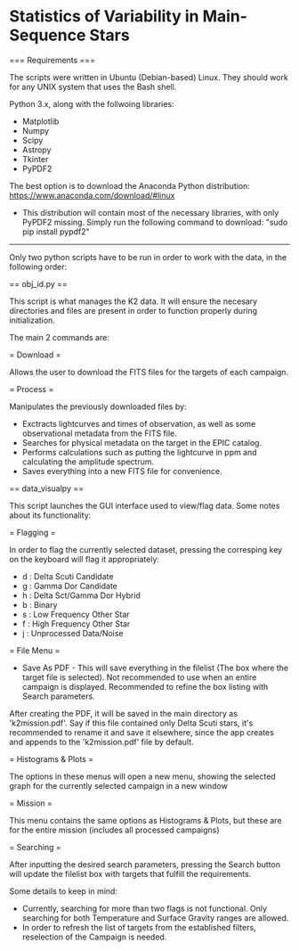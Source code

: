 # Statistics of Variability in Main-Sequence Stars

=== Requirements ===

The scripts were written in Ubuntu (Debian-based) Linux. They should work for any UNIX system that uses the Bash shell.


Python 3.x, along with the follwoing libraries:
- Matplotlib
- Numpy
- Scipy
- Astropy
- Tkinter
- PyPDF2

The best option is to download the Anaconda Python distribution: https://www.anaconda.com/download/#linux
- This distribution will contain most of the necessary libraries, with only PyPDF2 missing.
  Simply run the following command to download:  "sudo pip install pypdf2"

----------------------------------------------------------------------------------------------------------------------------

Only two python scripts have to be run in order to work with the data, in the following order:

== obj_id.py ==

This script is what manages the K2 data. It will ensure the necesary directories and files are present in order to function properly during initialization.

The main 2 commands are:

= Download =

Allows the user to download the FITS files for the targets of each campaign.

= Process =

Manipulates the previously downloaded files by:
- Exctracts lightcurves and times of observation, as well as some observational metadata from the FITS file.
- Searches for physical metadata on the target in the EPIC catalog.
- Performs calculations such as putting the lightcurve in ppm and calculating the amplitude spectrum.
- Saves everything into a new FITS file for convenience.

== data_visualpy ==

This script launches the GUI interface used to view/flag data. Some notes about its functionality:

= Flagging =

In order to flag the currently selected dataset, pressing the corresping key on the keyboard will flag it appropriately:
- d : Delta Scuti Candidate
- g : Gamma Dor Candidate
- h : Delta Sct/Gamma Dor Hybrid
- b : Binary
- s : Low Frequency Other Star
- f : High Frequency Other Star
- j : Unprocessed Data/Noise

= File Menu =

- Save As PDF -
This will save everything in the filelist (The box where the target file is selected). Not recommended to use when an entire campaign is displayed. Recommended to refine the box listing with Search parameters.

After creating the PDF, it will be saved in the main directory as 'k2mission.pdf'. Say if this file contained only Delta Scuti stars, it's recommended to rename it and save it elsewhere, since the app creates and appends to the 'k2mission.pdf' file by default.

= Histograms & Plots =

The options in these menus will open a new menu, showing the selected graph for the currently selected campaign in a new window

= Mission =

This menu contains the same options as Histograms & Plots, but these are for the entire mission (includes all processed campaigns)

= Searching =

After inputting the desired search parameters, pressing the Search button will update the filelist box with targets that fulfill the requirements.

Some details to keep in mind:
- Currently, searching for more than two flags is not functional. Only searching for both Temperature and Surface Gravity ranges are allowed.
- In order to refresh the list of targets from the established filters, reselection of the Campaign is needed.

